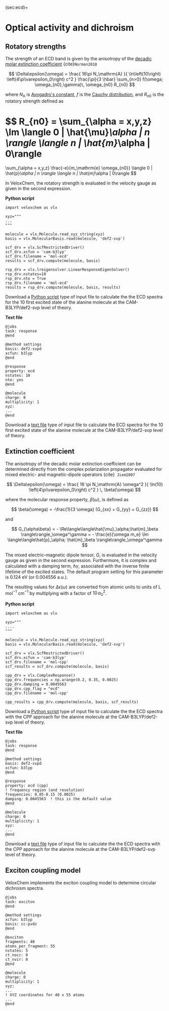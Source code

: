 (sec:ecd)=
# Optical activity and dichroism

## Rotatory strengths

The strength of an ECD band is given by the anisotropy of the [decadic molar extinction coefficient](https://en.wikipedia.org/wiki/Molar_attenuation_coefficient) {cite}`Norman2018`

$$
\Delta\epsilon(\omega) =
\frac{
	16\pi N_\mathrm{A}
}{
  	\ln\left(10\right)
	\left(4\pi\varepsilon_0\right) c^2
}
\frac{\pi}{3 \hbar}
\sum_{n>0} f(\omega; \omega_{n0},\gamma)\, 
\omega_{n0} R_{n0} 
$$

where $N_\mathrm{A}$ is [Avogadro's constant](https://en.wikipedia.org/wiki/Avogadro_constant), $f$ is the [Cauchy distribution](https://en.wikipedia.org/wiki/Cauchy_distribution), and $R_{n0}$ is the rotatory strength defined as

$$
R_{n0} =
\sum_{\alpha = x,y,z}
\Im 
\langle 0 | \hat{\mu}_\alpha | n \rangle
\langle n | \hat{m}_\alpha | 0\rangle 
=
\sum_{\alpha = x,y,z}
\frac{-e}{m_\mathrm{e} \omega_{n0}}
\langle 0 | \hat{p}_\alpha | n \rangle
\langle n | \hat{m}_\alpha | 0\rangle
$$

In VeloxChem, the rotatory strength is evaluated in the velocity gauge as given in the second expression.

**Python script**
```
import veloxchem as vlx

xyz="""
...
"""

molecule = vlx.Molecule.read_xyz_string(xyz)
basis = vlx.MolecularBasis.read(molecule, 'def2-svp')

scf_drv = vlx.ScfRestrictedDriver()
scf_drv.xcfun = 'cam-b3lyp'
scf_drv.filename = 'mol-ecd'
results = scf_drv.compute(molecule, basis)

rsp_drv = vlx.lreigensolver.LinearResponseEigenSolver()
rsp_drv.nstates=10
rsp_drv.nto = True
rsp_drv.filename = 'mol-ecd'
results = rsp_drv.compute(molecule, basis, results)
```
Download a [Python script](../input_files/alanine-ecd.py) type of input file to calculate the the ECD spectra for the 10 first excited state of the alanine molecule at the CAM-B3LYP/def2-svp level of theory.

**Text file**

```
@jobs
task: response
@end

@method settings
basis: def2-svpd
xcfun: b3lyp
@end

@response
property: ecd
nstates: 10
nto: yes
@end

@molecule
charge: 0
multiplicity: 1
xyz:
...
@end

```
Download a [text file](../input_files/alanine-ecd.inp) type of input file to calculate the ECD spectra for the 10 first excited state of the alanine molecule at the CAM-B3LYP/def2-svp level of theory.

## Extinction coefficient

The anisotropy of the decadic molar extinction coefficient can be determined directly from the complex polarization propagator evaluated for mixed electric- and magnetic-dipole operators {cite}` Jiem2007`

$$
\Delta\epsilon(\omega) =
\frac{
	16 \pi N_\mathrm{A}
	\omega^2
}{
  	\ln(10)
	\left(4\pi\varepsilon_0\right) c^2
}
\,
\beta(\omega)
$$

where the molecular response property, $\beta(\omega)$, is defined as

$$
\beta(\omega) = -\frac{1}{3 \omega} (G_{xx} + G_{yy} + G_{zz})
$$

and

$$
G_{\alpha\beta} = - \Re\langle\langle\hat{\mu}_\alpha;\hat{m}_\beta
\rangle\rangle_\omega^\gamma = -
\frac{e}{\omega m_e}
\Im 
\langle\langle\hat{p}_\alpha;
\hat{m}_\beta
\rangle\rangle_\omega^\gamma
$$

The mixed electric–magnetic dipole tensor, $G$, is evaluated in the velocity gauge as given in the second expression. Furthermore, it is complex and calculated with a damping term, $\hbar \gamma$, associated with the inverse finite lifetime of the excited states. The default program setting for this parameter is 0.124 eV (or 0.004556 a.u.).

The resulting values for $\Delta \epsilon(\omega)$ 
are converted  from atomic units to units of L mol$^{-1}$ cm$^{-1}$ by multiplying with a factor of $10\, a_0^2$.

**Python script**
```
import veloxchem as vlx

xyz="""
....
"""

molecule = vlx.Molecule.read_xyz_string(xyz)
basis = vlx.MolecularBasis.read(molecule, 'def2-svp')

scf_drv = vlx.ScfRestrictedDriver()
scf_drv.xcfun = 'cam-b3lyp'
scf_drv.filename = 'mol-cpp'
scf_results = scf_drv.compute(molecule, basis)

cpp_drv = vlx.ComplexResponse()
cpp_drv.frequencies = np.arange(0.2, 0.35, 0.0025)
cpp_drv.damping = 0.0045563
cpp_drv.cpp_flag = "ecd"
cpp_drv.filename = 'mol-cpp'

cpp_results = cpp_drv.compute(molecule, basis, scf_results)
```
Download a [Python script](../input_files/alanine-cpp.py) type of input file to calculate the the ECD spectra with the CPP approach for the alanine molecule at the CAM-B3LYP/def2-svp level of theory.

**Text file**
```
@jobs
task: response
@end

@method settings
basis: def2-svpd
xcfun: b3lyp
@end

@response
property: ecd (cpp)
! frequency region (and resolution)
frequencies: 0.05-0.15 (0.0025)
damping: 0.0045563  ! this is the default value
@end

@molecule
charge: 0
multiplicity: 1
xyz:
...
@end
```
Download a [text file](../input_files/alanine-cpp.inp) type of input file to calculate the the ECD spectra with the CPP approach for the alanine molecule at the CAM-B3LYP/def2-svp level of theory.


## Exciton coupling model

VeloxChem implements the exciton coupling model to determine circular dichroism spectra.

```
@jobs
task: exciton
@end

@method settings
xcfun: b3lyp
basis: cc-pvdz
@end

@exciton
fragments: 40
atoms_per_fragment: 55
nstates: 5
ct_nocc: 0
ct_nvir: 0
@end

@molecule
charge: 0
multiplicity: 1
xyz:
...
! XYZ coordinates for 40 x 55 atoms
...
@end
```


